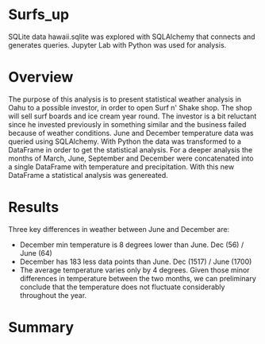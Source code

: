 # Surfs_up
SQLite data hawaii.sqlite was explored with SQLAlchemy that connects and generates queries. Jupyter Lab with Python was used for analysis. 

# Overview
The purpose of this analysis is to present statistical weather analysis in Oahu to a possible investor, in order to open Surf n' Shake shop. The shop will sell surf boards and ice cream year round. The investor is a bit reluctant since he invested previously in something similar and the business failed because of weather conditions. June and December temperature data was queried using SQLAlchemy. With Python the data was transformed to a DataFrame in order to get the statistical analysis. 
For a deeper analysis the months of March, June, September and December were concatenated into a single DataFrame with temperature and precipitation. With this new DataFrame a statistical analysis was genereated. 

# Results
Three key differences in weather between June and December are:
- December min temperature is 8 degrees lower than June. Dec (56) / June (64)
- December has 183 less data points than June. Dec (1517) / June (1700)
- The average temperature varies only by 4 degrees. 
Given those minor differences in temperature between the two months, we can preliminary conclude that the temperature does not fluctuate considerably throughout the year. 


# Summary
